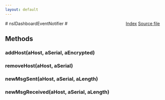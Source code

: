 ```yaml
---
layout: default
---
```

<div class='links' style='float:right'><a href="../index.html">Index</a>
<a href="http://dxr.mozilla.org/mozilla-central/source/netwerk/base/public/nsIDashboardEventNotifier.idl">Source file</a>
</div>
# nsIDashboardEventNotifier #

## Methods ##

### addHost(aHost, aSerial, aEncrypted) ###

### removeHost(aHost, aSerial) ###

### newMsgSent(aHost, aSerial, aLength) ###

### newMsgReceived(aHost, aSerial, aLength) ###
